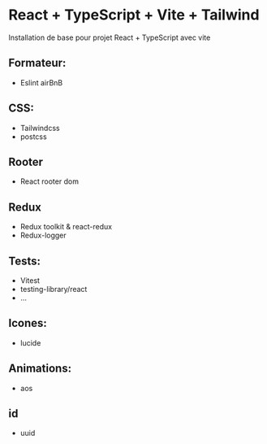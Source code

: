# React + TypeScript + Vite + Tailwind

Installation de base pour projet React + TypeScript avec vite

## Formateur:
- Eslint airBnB

## CSS:
- Tailwindcss
- postcss

## Rooter
- React rooter dom

## Redux
- Redux toolkit & react-redux
- Redux-logger

## Tests:
- Vitest
- testing-library/react
- ...

## Icones:
- lucide

## Animations:
- aos

## id
- uuid